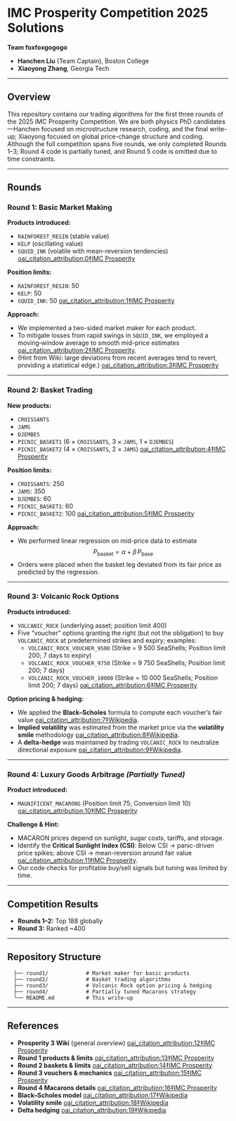 # IMC Prosperity Competition 2025 Solutions  
**Team foxfoxgogogo**  
- **Hanchen Liu** (Team Captain), Boston College  
- **Xiaoyong Zhang**, Georgia Tech  

---

## Overview  
This repository contains our trading algorithms for the first three rounds of the 2025 IMC Prosperity Competition. We are both physics PhD candidates—Hanchen focused on microstructure research, coding, and the final write-up; Xiaoyong focused on global price-change structure and coding. Although the full competition spans five rounds, we only completed Rounds 1–3; Round 4 code is partially tuned, and Round 5 code is omitted due to time constraints.

---

## Rounds

### Round 1: Basic Market Making  
**Products introduced:**  
- `RAINFOREST_RESIN` (stable value)  
- `KELP` (oscillating value)  
- `SQUID_INK` (volatile with mean-reversion tendencies)  [oai_citation_attribution:0‡IMC Prosperity](https://imc-prosperity.notion.site/Round-1-19ee8453a09381d18b78cf3c21e5d916)  

**Position limits:**  
- `RAINFOREST_RESIN`: 50  
- `KELP`: 50  
- `SQUID_INK`: 50  [oai_citation_attribution:1‡IMC Prosperity](https://imc-prosperity.notion.site/Round-1-19ee8453a09381d18b78cf3c21e5d916)  

**Approach:**  
- We implemented a two-sided market maker for each product.  
- To mitigate losses from rapid swings in `SQUID_INK`, we employed a moving‐window average to smooth mid-price estimates  [oai_citation_attribution:2‡IMC Prosperity](https://imc-prosperity.notion.site/Round-1-19ee8453a09381d18b78cf3c21e5d916).  
- (Hint from Wiki: large deviations from recent averages tend to revert, providing a statistical edge.)  [oai_citation_attribution:3‡IMC Prosperity](https://imc-prosperity.notion.site/Round-1-19ee8453a09381d18b78cf3c21e5d916)  

---

### Round 2: Basket Trading  
**New products:**  
- `CROISSANTS`  
- `JAMS`  
- `DJEMBES`  
- `PICNIC_BASKET1` (6 × `CROISSANTS`, 3 × `JAMS`, 1 × `DJEMBES`)  
- `PICNIC_BASKET2` (4 × `CROISSANTS`, 2 × `JAMS`)  [oai_citation_attribution:4‡IMC Prosperity](https://imc-prosperity.notion.site/Round-2-19ee8453a09381a580cdf9c0468e9bc8)  

**Position limits:**  
- `CROISSANTS`: 250  
- `JAMS`: 350  
- `DJEMBES`: 60  
- `PICNIC_BASKET1`: 60  
- `PICNIC_BASKET2`: 100  [oai_citation_attribution:5‡IMC Prosperity](https://imc-prosperity.notion.site/Round-2-19ee8453a09381a580cdf9c0468e9bc8)  

**Approach:**  
- We performed linear regression on mid-price data to estimate  
  $$
    P_{\text{basket}} = \alpha + \beta\,P_{\text{base}}
  $$  
- Orders were placed when the basket leg deviated from its fair price as predicted by the regression.

---

### Round 3: Volcanic Rock Options  
**Products introduced:**  
- `VOLCANIC_ROCK` (underlying asset; position limit 400)  
- Five “voucher” options granting the right (but not the obligation) to buy `VOLCANIC_ROCK` at predetermined strikes and expiry; examples:  
  - `VOLCANIC_ROCK_VOUCHER_9500` (Strike = 9 500 SeaShells; Position limit 200; 7 days to expiry)  
  - `VOLCANIC_ROCK_VOUCHER_9750` (Strike = 9 750 SeaShells; Position limit 200; 7 days)  
  - `VOLCANIC_ROCK_VOUCHER_10000` (Strike = 10 000 SeaShells; Position limit 200; 7 days)  [oai_citation_attribution:6‡IMC Prosperity](https://imc-prosperity.notion.site/Round-3-19ee8453a093811082dbcdd1f6c1cd0f)  

**Option pricing & hedging:**  
- We applied the **Black–Scholes** formula to compute each voucher’s fair value  [oai_citation_attribution:7‡Wikipedia](https://en.wikipedia.org/wiki/Black%E2%80%93Scholes_model?utm_source=chatgpt.com).  
- **Implied volatility** was estimated from the market price via the **volatility smile** methodology  [oai_citation_attribution:8‡Wikipedia](https://en.wikipedia.org/wiki/Volatility_smile?utm_source=chatgpt.com).  
- A **delta-hedge** was maintained by trading `VOLCANIC_ROCK` to neutralize directional exposure  [oai_citation_attribution:9‡Wikipedia](https://en.wikipedia.org/wiki/Delta_neutral?utm_source=chatgpt.com).

---

### Round 4: Luxury Goods Arbitrage *(Partially Tuned)*  
**Product introduced:**  
- `MAGNIFICENT_MACARONS` (Position limit 75; Conversion limit 10)  [oai_citation_attribution:10‡IMC Prosperity](https://imc-prosperity.notion.site/Round-4-19ee8453a0938112aa5fd7f0d060ffe6)  

**Challenge & Hint:**  
- MACARON prices depend on sunlight, sugar costs, tariffs, and storage.  
- Identify the **Critical Sunlight Index (CSI)**: Below CSI → panic-driven price spikes; above CSI → mean-reversion around fair value  [oai_citation_attribution:11‡IMC Prosperity](https://imc-prosperity.notion.site/Round-4-19ee8453a0938112aa5fd7f0d060ffe6).  
- Our code checks for profitable buy/sell signals but tuning was limited by time.

---

## Competition Results  
- **Rounds 1–2:** Top 188 globally  
- **Round 3:** Ranked ~400  

---

## Repository Structure  
```
  ├── round1/            # Market maker for basic products
  ├── round2/            # Basket trading algorithms
  ├── round3/            # Volcanic Rock option pricing & hedging
  ├── round4/            # Partially tuned Macarons strategy
  └── README.md          # This write-up
```
---

## References  
- **Prosperity 3 Wiki** (general overview)  [oai_citation_attribution:12‡IMC Prosperity](https://imc-prosperity.notion.site/Prosperity-3-Wiki-19ee8453a09380529731c4e6fb697ea4)  
- **Round 1 products & limits**  [oai_citation_attribution:13‡IMC Prosperity](https://imc-prosperity.notion.site/Round-1-19ee8453a09381d18b78cf3c21e5d916)  
- **Round 2 baskets & limits**  [oai_citation_attribution:14‡IMC Prosperity](https://imc-prosperity.notion.site/Round-2-19ee8453a09381a580cdf9c0468e9bc8)  
- **Round 3 vouchers & mechanics**  [oai_citation_attribution:15‡IMC Prosperity](https://imc-prosperity.notion.site/Round-3-19ee8453a093811082dbcdd1f6c1cd0f)  
- **Round 4 Macarons details**  [oai_citation_attribution:16‡IMC Prosperity](https://imc-prosperity.notion.site/Round-4-19ee8453a0938112aa5fd7f0d060ffe6)  
- **Black–Scholes model**  [oai_citation_attribution:17‡Wikipedia](https://en.wikipedia.org/wiki/Black%E2%80%93Scholes_model?utm_source=chatgpt.com)  
- **Volatility smile**  [oai_citation_attribution:18‡Wikipedia](https://en.wikipedia.org/wiki/Volatility_smile?utm_source=chatgpt.com)  
- **Delta hedging**  [oai_citation_attribution:19‡Wikipedia](https://en.wikipedia.org/wiki/Delta_neutral?utm_source=chatgpt.com)  
